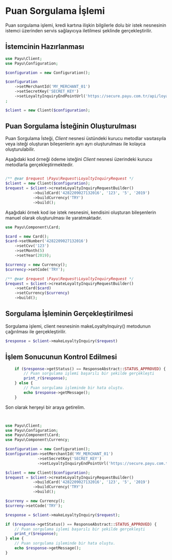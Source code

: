 # Puan Sorgulama İşlemi

Puan sorgulama işlemi, kredi kartına ilişkin bilgilerle dolu bir istek nesnesinin istemci üzerinden servis sağlayıcıya iletilmesi şeklinde gerçekleştirilir.

## İstemcinin Hazırlanması

```php
use Payu\Client;
use Payu\Configuration;

$configuration = new Configuration();

$configuration
    ->setMerchantId('MY_MERCHANT_01')
    ->setSecretKey('SECRET_KEY')
    ->setLoyaltyInquiryEndPointUrl('https://secure.payu.com.tr/api/loyalty-points/check');
;

$client = new Client($configuration);
```

## Puan Sorgulama İsteğinin Oluşturulması
Puan Sorgulama İsteği, *Client* nesnesi üstündeki kurucu metodlar vasıtasyıla veya isteği oluşturan bileşenlerin ayrı ayrı oluşturulması ile kolayca oluşturulabilir.

Aşağıdaki kod örneği ödeme isteğini *Client* nesnesi üzerindeki kurucu metodlarla gerçekleştirmektedir.

```php

/** @var $request \Payu\Request\LoyaltyInquiryRequest */
$client = new Client($configuration);
$request = $client->createLoyaltyInquiryRequestBuilder()
            ->buildCard('4282209027132016', '123', '5', '2019')
            ->buildCurrency('TRY')
            ->build();
```

Aşağıdaki örnek kod ise istek nesnesini, kendisini oluşturan bileşenlerin manuel olarak oluşturulması ile yaratmaktadır.

```php
use Payu\Component\Card;

$card = new Card();
$card->setNumber('4282209027132016')
    ->setCvv('123')
    ->setMonth(5)
    ->setYear(2019);

$currency = new Currency();
$currency->setCode('TRY');

/** @var $request \Payu\Request\LoyaltyInquiryRequest */
$request = $client->createLoyaltyInquiryRequestBuilder()
    ->setCard($card)
    ->setCurrency($currency)
    ->build();
```

## Sorgulama İşleminin Gerçekleştirilmesi
Sorgulama işlemi, client nesnesinin makeLoyaltyInquiry() metodunun çağırılması ile gerçekleştirilir.

```php
$response = $client->makeLoyaltyInquiry($request)
```

## İşlem Sonucunun Kontrol Edilmesi

```php
    if ($response->getStatus() == ResponseAbstract::STATUS_APPROVED) {
        // Puan sorgulama işlemi başarılı bir şekilde gerçekleşti
        print_r($response);
    } else {
        // Puan sorgulama işleminde bir hata oluştu.
        echo $response->getMessage();
    }

```

Son olarak herşeyi bir araya getirelim.
```php


use Payu\Client;
use Payu\Configuration;
use Payu\Component\Card;
use Payu\Component\Currency;

$configuration = new Configuration();
$configuration->setMerchantId('MY_MERCHANT_01')
              ->setSecretKey('SECRET_KEY')
              ->setLoyaltyInquiryEndPointUrl('https://secure.payu.com.tr/api/loyalty-points/check');

$client = new Client($configuration);
$request = $client->createLoyaltyInquiryRequestBuilder()
            ->buildCard('4282209027132016', '123', '5', '2019')
            ->buildCurrency('TRY')
            ->build();

$curreny = new Currency();
$curreny->setCode('TRY');

$response = $client->makeLoyaltyInquiry($request);

if ($response->getStatus() == ResponseAbstract::STATUS_APPROVED) {
    // Puan sorgulama işlemi başarılı bir şekilde gerçekleşti
    print_r($response);
} else {
    // Puan sorgulama işleminde bir hata oluştu.
    echo $response->getMessage();
}
```
